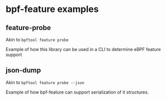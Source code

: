# bpf-feature examples

## feature-probe

Akin to `bpftool feature probe`

Example of how this library can be used in a CLI to determine eBPF feature support

## json-dump

Akin to `bpftool feature probe --json`

Example of how bpf-feature can support serialization of it structures.